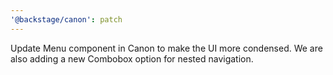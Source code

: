 ```yaml
---
'@backstage/canon': patch
---
```


Update Menu component in Canon to make the UI more condensed. We are also adding a new Combobox option for nested navigation.
